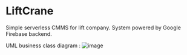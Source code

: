 # LiftCrane
Simple serverless CMMS for lift company. System powered by Google Firebase backend.  
  
 UML business class diagram :
![image](https://user-images.githubusercontent.com/74464525/165415272-b5df90d8-9129-4d88-aa6b-35942c490a3e.png)
